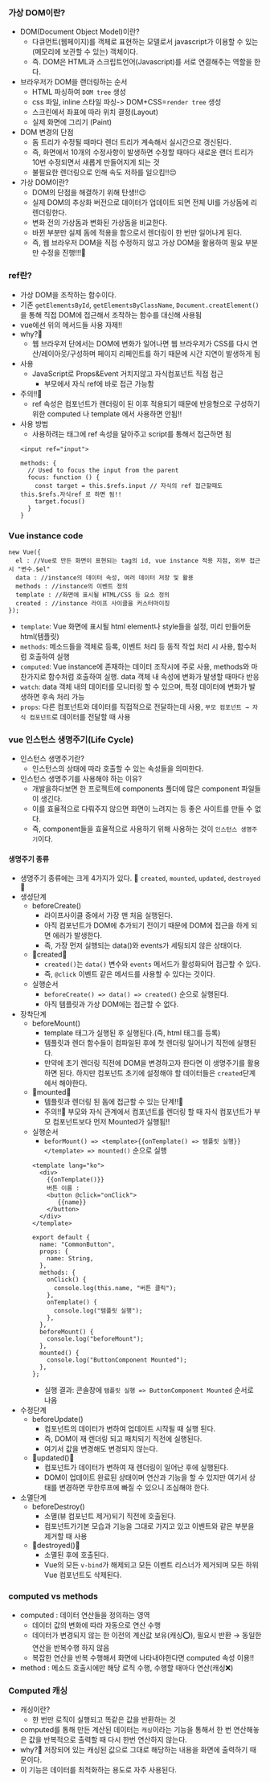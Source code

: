 ### 가상 DOM이란?
+ DOM(Document Object Model)이란?
  + 다큐먼트(웹페이지)를 객체로 표현하는 모델로서 javascript가 이용할 수 있는 (메모리에 보관할 수 있는) 객체이다.
  + 즉. DOM은 HTML과 스크립트언어(Javascript)를 서로 연결해주는 역할을 한다.
+ 브라우저가 DOM을 랜더링하는 순서
  + HTML 파싱하여 `DOM tree` 생성
  + css 파일, inline 스타일 파싱-> DOM+CSS=`render tree` 생성
  + 스크린에서 좌표에 따라 위치 결정(Layout)
  + 실제 화면에 그리기 (Paint)
+ DOM 변경의 단점
  + 돔 트리가 수정될 때마다 렌더 트리가 계속해서 실시간으로 갱신된다.
  + 즉, 화면에서 10개의 수정사항이 발생하면 수정할 때마다 새로운 랜더 트리가 10번 수정되면서 새롭게 만들어지게 되는 것
  + 불필요한 렌더링으로 인해 속도 저하를 일으킴!!😔
+ 가상 DOM이란?
  + DOM의 단점을 해결하기 위해 탄생!!😉
  + 실제 DOM의 추상화 버전으로 데이터가 업데이트 되면 전체 UI를 가상돔에 리렌더링한다.
  + 변화 전의 가상돔과 변화된 가상돔을 비교한다.
  + 바뀐 부분만 실제 돔에 적용을 함으로서 렌더링이 한 번만 일어나게 된다.
  + 즉, 웹 브라우저 DOM을 직접 수정하지 않고 가상 DOM을 활용하여 필요 부분만 수정을 진행!!!🎃
### ref란?
+ 가상 DOM을 조작하는 함수이다.
+ 기존 `getElementsById`, `getElementsByClassName`, `Document.creatElement()`을 통해 직접 DOM에 접근해서 조작하는 함수를 대신해 사용됨
+ vue에선 위의 메서드들 사용 자제!!
+ why?🧐
  + 웹 브라우저 단에서는 DOM에 변화가 일어나면 웹 브라우저가 CSS를 다시 연산/레이아웃/구성하며 페이지 리페인트를 하기 때문에 시간 지연이 발생하게 됨
+ 사용
  + JavaScript로 Props&Event 거치지않고 자식컴포넌트 직접 접근
    + 부모에서 자식 ref에 바로 접근 가능함
+ 주의!!🧨
  + ref 속성은 컴포넌트가 랜더링이 된 이후 적용되기 때문에 반응형으로 구성하기 위한 computed 나 template 에서 사용하면 안됨!!
+ 사용 방법
  + 사용하려는 태그에 ref 속성을 달아주고 script를 통해서 접근하면 됨
  ```node
  <input ref="input">
  
  methods: {
    // Used to focus the input from the parent
    focus: function () {
      const target = this.$refs.input // 자식의 ref 접근할때도 this.$refs.자식ref 로 하면 됨!!
      target.focus()
    }
  }
  ```

### Vue instance code
```node
new Vue({
  el : //Vue로 만든 화면이 표현되는 tag의 id, vue instance 적용 지점, 외부 접근 시 "변수.$el"
  data : //instance의 데이터 속성, 여러 데이터 저장 및 활용
  methods : //instance의 이벤트 정의
  template : //화면에 표시될 HTML/CSS 등 요소 정의
  created : //instance 라이프 사이클을 커스터마이징
});
```
+ `template`: Vue 화면에 표시될 html element나 style들을 설정, 미리 만들어둔 html(템플릿)
+ `methods`: 메소드들을 객체로 등록, 이벤트 처리 등 동적 작업 처리 시 사용, 함수처럼 호출하여 실행
+ `computed`: Vue instance에 존재하는 데이터 조작시에 주로 사용, methods와 마찬가지로 함수처럼 호출하여 실행. data 객체 내 속성에 변화가 발생할 때마다 반응
+ `watch`: data 객체 내의 데이터를 모니터링 할 수 있으며, 특정 데이터에 변화가 발생하면 후속 처리 가능
+ `props`: 다른 컴포넌트와 데이터를 직접적으로 전달하는데 사용, `부모 컴포넌트 → 자식 컴포넌트`로 데이터를 전달할 때 사용

### vue 인스턴스 생명주기(Life Cycle)
+ 인스턴스 생명주기란?
  + 인스턴스의 상태에 따라 호출할 수 있는 속성들을 의미한다.
+ 인스턴스 생명주기를 사용해야 하는 이유?
  + 개발을하다보면 한 프로젝트에 components 폴더에 많은 component 파일들이 생긴다.
  + 이를 효율적으로 다뤄주지 않으면 화면이 느려지는 등 좋은 사이트를 만들 수 없다.
  + 즉, component들을 효율적으로 사용하기 위해 사용하는 것이 `인스턴스 생명주기`이다.

#### 생명주기 종류
+ 생명주기 종류에는 크게 4가지가 있다.  🎉 `created`, `mounted`, `updated`, `destroyed` 🎉
+ 생성단계
  + beforeCreate()
    + 라이프사이클 중에서 가장 맨 처음 실행된다.
    + 아직 컴포넌트가 DOM에 추가되기 전이기 때문에 DOM에 접근을 하게 되면 에러가 발생한다.
    + 즉, 가장 먼저 실행되는 data()와 events가 세팅되지 않은 상태이다.
  + 🧡created🧡
    + `created()`는 `data()` 변수와 `events` 메서드가 활성화되어 접근할 수 있다.
    + 즉, `@click` 이벤트 같은 메서드를 사용할 수 있다는 것이다.
  + 실행순서
    + `beforeCreate() => data() => created()` 순으로 실행된다.
    + 아직 템플릿과 가상 DOM에는 접근할 수 없다.
+ 장착단계
  + beforeMount()
    + template 태그가 실행된 후 실행된다.(즉, html 태그를 등록)
    + 템플릿과 렌더 함수들이 컴파일된 후에 첫 렌더링 일어나기 직전에 실행된다.
    + 만약에 초기 렌더링 직전에 DOM을 변경하고자 한다면 이 생명주기를 활용하면 된다. 하지만 컴포넌트 초기에 설정해야 할 데이터들은 `created`단계에서 해야한다.
  + 🧡mounted🧡
    + 템플릿과 렌더링 된 돔에 접근할 수 있는 단계!!🤗
    + 주의!!🧨 부모와 자식 관계에서 컴포넌트를 렌더링 할 때 자식 컴포넌트가 부모 컴포넌트보다 먼저 Mounted가 실행됨!!
  + 실행순서
    + `beforMount() => <template>{{onTemplate() => 템플릿 실행}} </template> => mounted()` 순으로 실행
    ```node
    <template lang="ko">
      <div>
        {{onTemplate()}}
        버튼 이름 :
        <button @click="onClick">
           {{name}}
        </button>
      </div>
    </template>
    
    export default {
      name: "CommonButton",
      props: {
        name: String,
      },
      methods: {
        onClick() {
          console.log(this.name, "버튼 클릭");
        },
        onTemplate() {
          console.log("템플릿 실행");
        },
      },
      beforeMount() {
        console.log("beforeMount");
      },
      mounted() {
        console.log("ButtonComponent Mounted");
      },
    };
    ```
    + 실행 결과: 콘솔창에 `탬플릿 실행 => ButtonComponent Mounted` 순서로 나옴
+ 수정단계
  + beforeUpdate()
    + 컴포넌트의 데이터가 변하여 업데이트 시작될 때 실행 된다.
    + 즉, DOM이 재 렌더링 되고 패치되기 직전에 실행된다.
    + 여기서 값을 변경해도 변경되지 않는다.
  + 🧡updated()🧡
    + 컴포넌트가 데이터가 변하여 재 렌더링이 일어난 후에 실행된다.
    + DOM이 업데이트 완료된 상태이며 연산과 기능을 할 수 있지만 여기서 상태를 변경하면 무한루프에 빠질 수 있으니 조심해야 한다.
+ 소멸단계
  + beforeDestroy()
    + 소멸(뷰 컴포넌트 제거)되기 직전에 호출된다.
    + 컴포넌트가기본 모습과 기능을 그대로 가지고 있고 이벤트와 같은 부분을 제거할 때 사용
  + 🧡destroyed()🧡
    + 소멸된 후에 호출된다.
    + Vue의 모든 `v-bind`가 해제되고 모든 이벤트 리스너가 제거되며 모든 하위 Vue 컴포넌트도 삭제된다.

### computed vs methods
+ computed : 데이터 연산들을 정의하는 영역
  + 데이터 값의 변화에 따라 자동으로 연산 수행
  + 데이터가 변경되지 않는 한 이전의 계산값 보유(캐싱⭕), 필요시 반환 → 동일한 연산을 반복수행 하지 않음
  + 복잡한 연산을 반복 수행해서 화면에 나타내야한다면 computed 속성 이용!!
+ method : 메소드 호출시에만 해당 로직 수행, 수행할 때마다 연산(캐싱❌)

### Computed 캐싱
+ 캐싱이란? 
  + 한 번만 로직이 실행되고 똑같은 값을 반환하는 것
+ computed를 통해 만든 계산된 데이터는 `캐싱`이라는 기능을 통해서 한 번 연산해놓은 값을 반복적으로 출력할 때 다시 한번 연산하지 않는다.
+ why?🧐 저장되어 있는 캐싱된 값으로 그대로 해당하는 내용을 화면에 출력하기 때문이다.
+ 이 기능은 데이터를 최적화하는 용도로 자주 사용된다.






